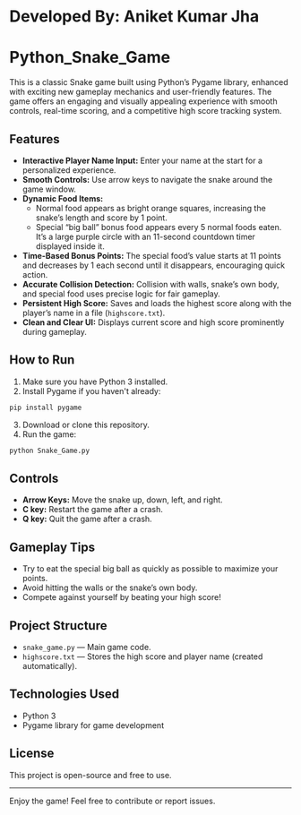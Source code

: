 # Developed By: Aniket Kumar Jha
# Python_Snake_Game
This is a classic Snake game built using Python’s Pygame library, enhanced with exciting new gameplay mechanics and user-friendly features. The game offers an engaging and visually appealing experience with smooth controls, real-time scoring, and a competitive high score tracking system.

## Features

- **Interactive Player Name Input:** Enter your name at the start for a personalized experience.
- **Smooth Controls:** Use arrow keys to navigate the snake around the game window.
- **Dynamic Food Items:**
  - Normal food appears as bright orange squares, increasing the snake’s length and score by 1 point.
  - Special “big ball” bonus food appears every 5 normal foods eaten. It’s a large purple circle with an 11-second countdown timer displayed inside it.
- **Time-Based Bonus Points:** The special food’s value starts at 11 points and decreases by 1 each second until it disappears, encouraging quick action.
- **Accurate Collision Detection:** Collision with walls, snake’s own body, and special food uses precise logic for fair gameplay.
- **Persistent High Score:** Saves and loads the highest score along with the player’s name in a file (`highscore.txt`).
- **Clean and Clear UI:** Displays current score and high score prominently during gameplay.

## How to Run

1. Make sure you have Python 3 installed.
2. Install Pygame if you haven't already:
```bash
pip install pygame
```
3. Download or clone this repository.
4. Run the game:
```bash
python Snake_Game.py
```

## Controls

- **Arrow Keys:** Move the snake up, down, left, and right.
- **C key:** Restart the game after a crash.
- **Q key:** Quit the game after a crash.

## Gameplay Tips

- Try to eat the special big ball as quickly as possible to maximize your points.
- Avoid hitting the walls or the snake’s own body.
- Compete against yourself by beating your high score!

## Project Structure

- `snake_game.py` — Main game code.
- `highscore.txt` — Stores the high score and player name (created automatically).

## Technologies Used

- Python 3
- Pygame library for game development

## License

This project is open-source and free to use.

---

Enjoy the game! Feel free to contribute or report issues.